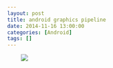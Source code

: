 ```yaml
---
layout: post
title: android graphics pipeline
date: 2014-11-16 13:00:00
categories: [Android]
tags: []
---
```

    
   ![](http://img.blog.csdn.net/20141116130248765)
   
